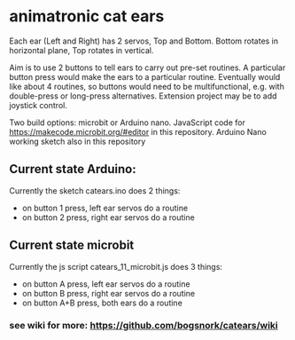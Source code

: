 # animatronic cat ears

Each ear (Left and Right) has 2 servos, Top and Bottom.  Bottom rotates in horizontal plane, Top rotates in vertical.  

Aim is to use 2 buttons to tell ears to carry out pre-set routines.  A particular button press would make the ears to a particular routine.  Eventually would like about 4 routines, so buttons would need to be multifunctional, e.g. with double-press or long-press alternatives.  Extension project may be to add joystick control.  

Two build options: microbit or Arduino nano.  JavaScript code for https://makecode.microbit.org/#editor in this repository.  Arduino Nano working sketch also in this repository

## Current state Arduino:

Currently the sketch catears.ino does 2 things: 
- on button 1 press, left ear servos do a routine
- on button 2 press, right ear servos do a routine

## Current state microbit
Currently the js script catears_11_microbit.js does 3 things: 
- on button A press, left ear servos do a routine
- on button B press, right ear servos do a routine
- on button A+B press, both ears do a routine


### see wiki for more: https://github.com/bogsnork/catears/wiki
